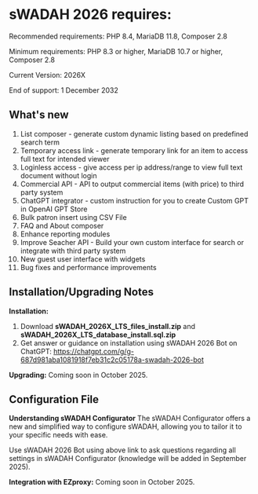 # sWADAH 2026 requires:

Recommended requirements: PHP 8.4, MariaDB 11.8, Composer 2.8

Minimum requirements: PHP 8.3 or higher, MariaDB 10.7 or higher, Composer 2.8

Current Version: 2026X

End of support: 1 December 2032

## What's new

1. List composer - generate custom dynamic listing based on predefined search term
2. Temporary access link - generate temporary link for an item to access full text for intended viewer
3. Loginless access - give access per ip address/range to view full text document without login
4. Commercial API - API to output commercial items (with price) to third party system
5. ChatGPT integrator - custom instruction for you to create Custom GPT in OpenAI GPT Store
6. Bulk patron insert using CSV File
7. FAQ and About composer
8. Enhance reporting modules
9. Improve Seacher API - Build your own custom interface for search or integrate with third party system
10. New guest user interface with widgets
11. Bug fixes and performance improvements

## Installation/Upgrading Notes

**Installation:**

1. Download **sWADAH\_2026X\_LTS\_files\_install.zip** and **sWADAH\_2026X\_LTS\_database\_install.sql.zip**
2. Get answer or guidance on installation using sWADAH 2026 Bot on ChatGPT: https://chatgpt.com/g/g-687d981aba1081918f7eb31c2c05178a-swadah-2026-bot

**Upgrading:**
Coming soon in October 2025.

## Configuration File

**Understanding sWADAH Configurator**
The sWADAH Configurator offers a new and simplified way to configure sWADAH, allowing you to tailor it to your specific needs with ease.

Use sWADAH 2026 Bot using above link to ask questions regarding all settings in sWADAH Configurator (knowledge will be added in September 2025).

**Integration with EZproxy:**
Coming soon in October 2025.

